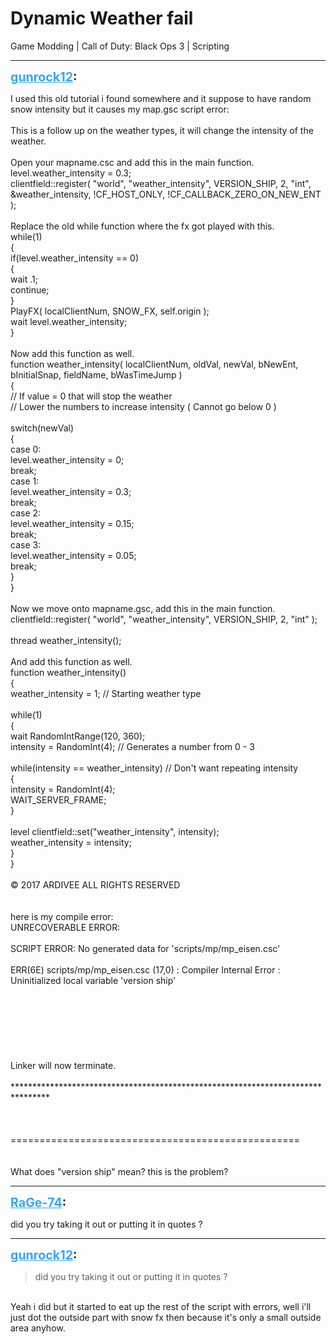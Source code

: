 # Dynamic Weather fail
Game Modding | Call of Duty: Black Ops 3 | Scripting

---
<strong style="font-size: 1.4em;"><span style="text-decoration: underline;text-decoration-color: #34a7f9;"><span style="color:#34a7f9;">gunrock12</span></span>:</strong>

<p>I used this old tutorial i found somewhere and it suppose to have random snow intensity but it causes my map.gsc script error:<br /><br />This is a follow up on the weather types, it will change the intensity of the weather.<br /><br />Open your mapname.csc and add this in the main function.<br />level.weather_intensity = 0.3;<br />clientfield::register( &quot;world&quot;, &quot;weather_intensity&quot;, VERSION_SHIP, 2, &quot;int&quot;, &amp;weather_intensity, !CF_HOST_ONLY, !CF_CALLBACK_ZERO_ON_NEW_ENT );<br /><br />Replace the old while function where the fx got played with this.<br />while(1)<br />{<br />    if(level.weather_intensity == 0)<br />    {<br />        wait .1;<br />        continue;<br />    }<br />    PlayFX( localClientNum, SNOW_FX, self.origin );<br />    wait level.weather_intensity;<br />}<br /><br />Now add this function as well.<br />function weather_intensity( localClientNum, oldVal, newVal, bNewEnt, bInitialSnap, fieldName, bWasTimeJump )<br />{<br />    // If value = 0 that will stop the weather<br />    // Lower the numbers to increase intensity ( Cannot go below 0 )<br /><br />    switch(newVal)<br />    {<br />        case 0:<br />            level.weather_intensity = 0;<br />            break;<br />        case 1:<br />            level.weather_intensity = 0.3;<br />            break;<br />        case 2:<br />            level.weather_intensity = 0.15;<br />            break;<br />        case 3:<br />            level.weather_intensity = 0.05;<br />            break;<br />    }<br />}<br /><br />Now we move onto mapname.gsc, add this in the main function.<br />clientfield::register( &quot;world&quot;, &quot;weather_intensity&quot;, VERSION_SHIP, 2, &quot;int&quot; );<br /><br />thread weather_intensity();<br /><br />And add this function as well.<br />function weather_intensity()<br />{<br />    weather_intensity = 1; // Starting weather type<br /><br />    while(1)<br />    {<br />        wait RandomIntRange(120, 360);<br />        intensity = RandomInt(4); // Generates a number from 0 - 3<br /><br />        while(intensity == weather_intensity) // Don&#39;t want repeating intensity<br />        {<br />            intensity = RandomInt(4);<br />            WAIT_SERVER_FRAME;<br />        }<br /><br />        level clientfield::set(&quot;weather_intensity&quot;, intensity);<br />        weather_intensity = intensity;<br />    }<br />}<br /><br />&#169; 2017 ARDIVEE ALL RIGHTS RESERVED<br /><br /><br />here is my compile error:<br />UNRECOVERABLE ERROR:<br /><br />SCRIPT ERROR: No generated data for &#39;scripts/mp/mp_eisen.csc&#39;<br /><br />ERR(6E) scripts/mp/mp_eisen.csc (17,0)  : Compiler Internal Error :  Uninitialized local variable &#39;version ship&#39;<br /><br /><br /><br /><br /><br /><br /><br />Linker will now terminate.<br /><br />********************************************************************************<br /><br /><br /><br />==================================================<br /><br /><br />What does &quot;version ship&quot; mean? this is the problem?</p>

---
<strong style="font-size: 1.4em;"><span style="text-decoration: underline;text-decoration-color: #34a7f9;"><span style="color:#34a7f9;">RaGe-74</span></span>:</strong>

<p>did you try taking it out or putting it in quotes ?</p>

---
<strong style="font-size: 1.4em;"><span style="text-decoration: underline;text-decoration-color: #34a7f9;"><span style="color:#34a7f9;">gunrock12</span></span>:</strong>

<p><blockquote>did you try taking it out or putting it in quotes ?<br /></blockquote><br />Yeah i did but it started to eat up the rest of the script with errors, well i&#39;ll just dot the outside part with snow fx then because it&#39;s only a small outside area anyhow.</p>
